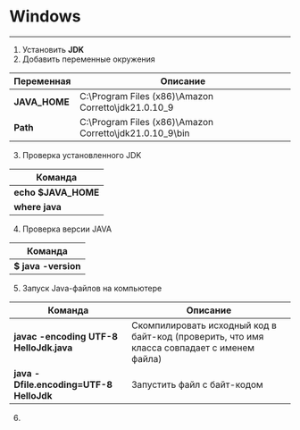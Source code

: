 # Windows
---
1. Установить **JDK**
2. Добавить переменные окружения

| Переменная | Описание |
|---|---|
|**JAVA_HOME**|C:\Program Files (x86)\Amazon Corretto\jdk21.0.10_9|
|**Path**|C:\Program Files (x86)\Amazon Corretto\jdk21.0.10_9\bin|
3. Проверка установленного JDK

| Команда | 
|---|
|**echo $JAVA_HOME**|
|**where java**|
4. Проверка версии JAVA

| Команда | 
|---|
|**$ java -version**|
5. Запуск Java-файлов на компьютере

| Команда | Описание |
|---|---|
|**javac -encoding UTF-8 HelloJdk.java**|Скомпилировать исходный код в байт-код (проверить, что имя класса совпадает с именем файла)|
|**java -Dfile.encoding=UTF-8 HelloJdk**|Запустить файл с байт-кодом|
6. 
